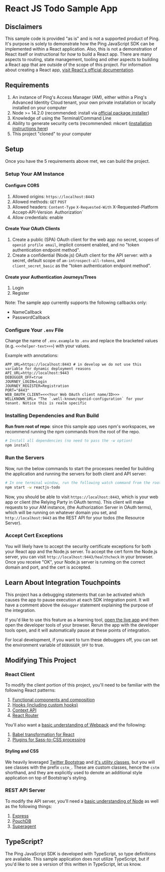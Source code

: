 # React JS Todo Sample App

## Disclaimers

This sample code is provided "as is" and is not a supported product of Ping. It's purpose is solely to demonstrate how the Ping JavaScript SDK can be implemented within a React application. Also, this is not a demonstration of React itself or instructional for _how_ to build a React app. There are many aspects to routing, state management, tooling and other aspects to building a React app that are outside of the scope of this project. For information about creating a React app, [visit React's official documentation](https://reactjs.org/docs/create-a-new-react-app.html).

## Requirements

1. An instance of Ping's Access Manager (AM), either within a Ping's Advanced Identity Cloud tenant, your own private installation or locally installed on your computer
2. Node >= 14.2.0 (recommended: install via [official package installer](https://nodejs.org/en/))
3. Knowledge of using the Terminal/Command Line
4. Ability to generate security certs (recommended: mkcert ([installation instructions here](https://github.com/FiloSottile/mkcert#installation))
5. This project "cloned" to your computer

## Setup

Once you have the 5 requirements above met, we can build the project.

### Setup Your AM Instance

#### Configure CORS

1. Allowed origins: `https://localhost:8443`
2. Allowed methods: `GET` `POST`
3. Allowed headers: `Content-Type` `X-Requested-With` X-Requested-Platform` `Accept-API-Version` `Authorization`
4. Allow credentials: enable

#### Create Your OAuth Clients

1. Create a public (SPA) OAuth client for the web app: no secret, scopes of `openid profile email`, implicit consent enabled, and no "token authentication endpoint method".
2. Create a confidential (Node.js) OAuth client for the API server: with a secret, default scope of `am-introspect-all-tokens`, and `client_secret_basic` as the "token authentication endpoint method".

#### Create your Authentication Journeys/Trees

1. Login
2. Register

Note: The sample app currently supports the following callbacks only:

- NameCallback
- PasswordCallback

### Configure Your `.env` File

Change the name of `.env.example` to `.env` and replace the bracketed values (e.g. `<<<helper-text>>>`) with your values.

Example with annotations:

```text
APP_URL=https://localhost:8443 # in develop we do not use this variable for dynamic deployment reasons
API_URL=http://localhost:9443
DEBUGGER_OFF=true
JOURNEY_LOGIN=Login
JOURNEY_REGISTER=Registration
PORT="8443"
WEB_OAUTH_CLIENT=<<<Your Web OAuth client name/ID>>>
WELLKNOWN_URL= "The `.well-known/openid-configuration` for your tenant. Notice this is realm specific 
```

### Installing Dependencies and Run Build

**Run from root of repo**: since this sample app uses npm's workspaces, we recommend running the npm commands from the root of the repo.

```sh
# Install all dependencies (no need to pass the -w option)
npm install
```

### Run the Servers

Now, run the below commands to start the processes needed for building the application and running the servers for both client and API server:

```sh
# In one terminal window, run the following watch command from the root of the repository
npm start -w reactjs-todo
```

Now, you should be able to visit `https://localhost:8443`, which is your web app or client (the Relying Party in OAuth terms). This client will make requests to your AM instance, (the Authorization Server in OAuth terms), which will be running on whatever domain you set, and `http://localhost:9443` as the REST API for your todos (the Resource Server).

### Accept Cert Exceptions

You will likely have to accept the security certificate exceptions for both your React app and the Node.js server. To accept the cert form the Node.js server, you can visit `http://localhost:9443/healthcheck` in your browser. Once you receive "OK", your Node.js server is running on the correct domain and port, and the cert is accepted.

## Learn About Integration Touchpoints

This project has a debugging statements that can be activated which causes the app to pause execution at each SDK integration point. It will have a comment above the `debugger` statement explaining the purpose of the integration.

If you'd like to use this feature as a learning tool, [open the live app](https://fr-react-todos.crbrl.io/) and then open the developer tools of your browser. Rerun the app with the developer tools open, and it will automatically pause at these points of integration.

For local development, if you want to turn these debuggers off, you can set the environment variable of `DEBUGGER_OFF` to true.

## Modifying This Project

### React Client

To modify the client portion of this project, you'll need to be familiar with the following React patterns:

1. [Functional components and composition](https://reactjs.org/docs/components-and-props.html)
2. [Hooks (including custom hooks)](https://reactjs.org/docs/hooks-intro.html)
3. [Context API](https://reactjs.org/docs/hooks-reference.html#usecontext)
4. [React Router](https://reactrouter.com/)

You'll also want a [basic understanding of Webpack](https://webpack.js.org/concepts/) and the following:

1. [Babel transformation for React](https://webpack.js.org/loaders/babel-loader/#root)
2. [Plugins for Sass-to-CSS processing](https://webpack.js.org/loaders/sass-loader/#root)

#### Styling and CSS

We heavily leveraged [Twitter Bootstrap](https://getbootstrap.com/) and [it's utility classes](https://getbootstrap.com/docs/5.0/utilities/api/), but you will see classes with the prefix `cstm_`. These are custom classes, hence the `cstm` shorthand, and they are explicitly used to denote an additional style application on top of Bootstrap's styling.

### REST API Server

To modify the API server, you'll need a [basic understanding of Node](https://nodejs.org/en/about/) as well as the following things:

1. [Express](https://expressjs.com/)
2. [PouchDB](https://pouchdb.com/)
3. [Superagent](https://www.npmjs.com/package/superagent)

## TypeScript?

The Ping JavaScript SDK is developed with TypeScript, so type definitions are available. This sample application does not utilize TypeScript, but if you'd like to see a version of this written in TypeScript, let us know.